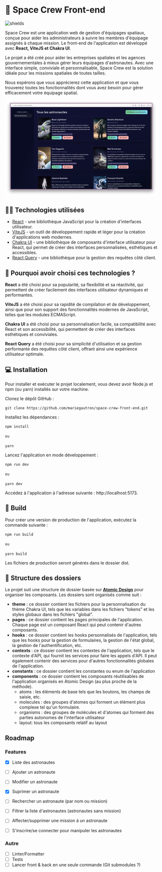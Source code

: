 # 🚀 Space Crew Front-end

<p><img src="https://img.shields.io/github/last-commit/mariegautron/space-crew-front.svg?style=flat-square" alt="shields"></p>


Space Crew est une application web de gestion d'équipages spatiaux, conçue pour aider les administrateurs à suivre les membres d'équipage assignés à chaque mission. Le front-end de l'application est développé avec **React, ViteJS et Chakra UI**.

Le projet a été créé pour aider les entreprises spatiales et les agences gouvernementales à mieux gérer leurs équipages d'astronautes. Avec une interface simple, conviviale et personnalisable, Space Crew est la solution idéale pour les missions spatiales de toutes tailles.

Nous espérons que vous apprécierez cette application et que vous trouverez toutes les fonctionnalités dont vous avez besoin pour gérer efficacement votre équipage spatial.

![Preview application Space Crew](/public/preview_1.png)


## 👨‍💻 Technologies utilisées

- [React](https://fr.legacy.reactjs.org/docs/getting-started.html) - une bibliothèque JavaScript pour la création d'interfaces utilisateur.
- [ViteJS](https://vitejs.dev/) - un outil de développement rapide et léger pour la création d'applications web modernes.
- [Chakra UI](https://chakra-ui.com/getting-started) - une bibliothèque de composants d'interface utilisateur pour React, qui permet de créer des interfaces personnalisées, esthétiques et accessibles.
- [React Query](https://tanstack.com/query/v3/) - une bibliothèque pour la gestion des requêtes côté client.

## 🤔 Pourquoi avoir choisi ces technologies ?

**React** a été choisi pour sa popularité, sa flexibilité et sa réactivité, qui permettent de créer facilement des interfaces utilisateur dynamiques et performantes.

**ViteJS** a été choisi pour sa rapidité de compilation et de développement, ainsi que pour son support des fonctionnalités modernes de JavaScript, telles que les modules ECMAScript.

**Chakra UI** a été choisi pour sa personnalisation facile, sa compatibilité avec React et son accessibilité, qui permettent de créer des interfaces esthétiques et conviviales.

**React Query** a été choisi pour sa simplicité d'utilisation et sa gestion performante des requêtes côté client, offrant ainsi une expérience utilisateur optimale.

## 💻 Installation

Pour installer et exécuter le projet localement, vous devez avoir Node.js et npm (ou yarn) installés sur votre machine.

Clonez le dépôt GitHub :

```
git clone https://github.com/mariegautron/space-crew-front-end.git
```

Installez les dépendances :

```
npm install

ou

yarn
```

Lancez l'application en mode développement :

```
npm run dev

ou

yarn dev
```

Accédez à l'application à l'adresse suivante : http://localhost:5173.
## 🚀 Build

Pour créer une version de production de l'application, exécutez la commande suivante :

```
npm run build

ou

yarn build
```

Les fichiers de production seront générés dans le dossier dist.

## 📁 Structure des dossiers

Le projet suit une structure de dossier basée sur **[Atomic Design](https://atomicdesign.bradfrost.com/chapter-2/)** pour organiser les composants. Les dossiers sont organisés comme suit :

- **theme** : ce dossier contient les fichiers pour la personnalisation du thème Chakra UI, tels que les variables dans les fichiers "tokens" et les styles globaux dans les fichiers "global".
- **pages** : ce dossier contient les pages principales de l'application. Chaque page est un composant React qui peut contenir d'autres composants.
- **hooks** : ce dossier contient les hooks personnalisés de l'application, tels que les hooks pour la gestion de formulaires, la gestion de l'état global, la gestion de l'authentification, etc.
- **contexts** : ce dossier contient les contextes de l'application, tels que le contexte d'API, qui fournit les services pour faire les appels d'API. Il peut également contenir des services pour d'autres fonctionnalités globales de l'application.
- **constants** : ce dossier contient les constantes ou enum de l'application
- **components** : ce dossier contient les composants réutilisables de l'application organisés en Atomic Design (au plus proche de la méthode).
    - atoms : les éléments de base tels que les boutons, les champs de saisie, etc.
    - molecules : des groupes d'atomes qui forment un élément plus complexe tel qu'un formulaire.
    - organisms : des groupes de molécules et d'atomes qui forment des parties autonomes de l'interface utilisateur
    - layout: tous les composants relatif au layout



## Roadmap

### Features

- [x] Liste des astronautes
- [ ] Ajouter un astronaute
- [ ] Modifier un astronaute
- [x] Suprimer un astronaute
- [ ] Rechercher un astronaute (par nom ou mission)
- [ ] Filtrer la liste d'astronautes (astronautes sans mission)
- [ ] Affecter/supprimer une mission à un astronaute
- [ ] S'inscrire/se connecter pour manipuler les astronautes


### Autre

- [ ] Linter/Formatter
- [ ] Tests
- [ ] Lancer front & back en une seule commande (Git submodules ?)